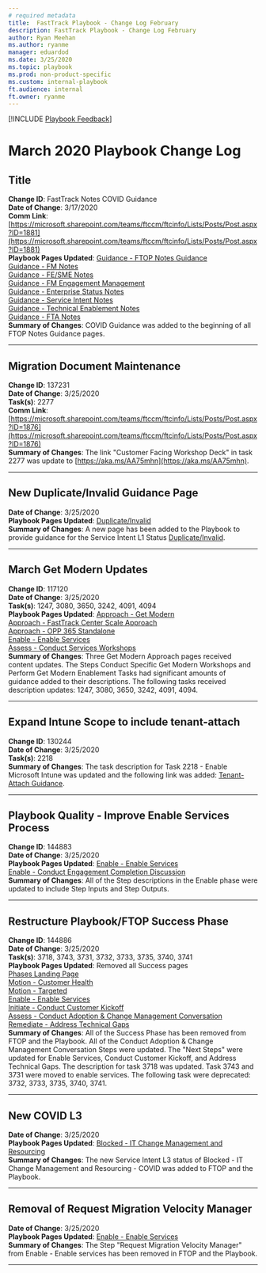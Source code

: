 ```yaml
---  
# required metadata  
title:  FastTrack Playbook - Change Log February
description: FastTrack Playbook - Change Log February
author: Ryan Meehan  
ms.author: ryanme  
manager: eduardod  
ms.date: 3/25/2020  
ms.topic: playbook  
ms.prod: non-product-specific  
ms.custom: internal-playbook  
ft.audience: internal  
ft.owner: ryanme  
---  
```

[!INCLUDE [Playbook Feedback](./includes/questions-feedback.md)]  

# March 2020 Playbook Change Log

## Title  

**Change ID**: FastTrack Notes COVID Guidance  
**Date of Change**: 3/17/2020  
**Comm Link**: [https://microsoft.sharepoint.com/teams/ftccm/ftcinfo/Lists/Posts/Post.aspx?ID=1881](https://microsoft.sharepoint.com/teams/ftccm/ftcinfo/Lists/Posts/Post.aspx?ID=1881)  
**Playbook Pages Updated**: [Guidance - FTOP Notes Guidance](guidance-ftop-notes-guidance.md)  
[Guidance - FM Notes](guidance-fm-notes.md)  
[Guidance - FE/SME Notes](guidance-fe-sme-notes.md)  
[Guidance - FM Engagement Management](guidance-fm-engagement-management-notes.md)  
[Guidance - Enterprise Status Notes](guidance-enterprise-status-notes.md)  
[Guidance - Service Intent Notes](status-guidance-service-intent-notes.md)  
[Guidance - Technical Enablement Notes](guidance-technical-enablement-notes.md)  
[Guidance - FTA Notes](guidance-fta-notes.md)  
**Summary of Changes**: COVID Guidance was added to the beginning of all FTOP Notes Guidance pages.  

---

## Migration Document Maintenance  

**Change ID**: 137231  
**Date of Change**: 3/25/2020  
**Task(s)**: 2277  
**Comm Link**: [https://microsoft.sharepoint.com/teams/ftccm/ftcinfo/Lists/Posts/Post.aspx?ID=1876](https://microsoft.sharepoint.com/teams/ftccm/ftcinfo/Lists/Posts/Post.aspx?ID=1876)  
**Summary of Changes**: The link "Customer Facing Workshop Deck" in task 2277 was update to [https://aka.ms/AA75mhn](https://aka.ms/AA75mhn).  

---

## New Duplicate/Invalid Guidance Page  

**Date of Change**: 3/25/2020  
**Playbook Pages Updated**: [Duplicate/Invalid](l1l2l3-duplicate-invalid.md)  
**Summary of Changes**:  A new page has been added to the Playbook to provide guidance for the Service Intent L1 Status [Duplicate/Invalid](l1l2l3-duplicate-invalid.md).

---

## March Get Modern Updates  

**Change ID**: 117120  
**Date of Change**: 3/25/2020  
**Task(s)**: 1247, 3080, 3650, 3242, 4091, 4094  
**Playbook Pages Updated**: [Approach - Get Modern](approach-get-modern.md)  
[Approach - FastTrack Center Scale Approach](approach-get-modern-ftc.md)  
[Approach - OPP 365 Standalone](approach-opp-365-standalone.md)  
[Enable - Enable Services](enable-enable-services.md)  
[Assess - Conduct Services Workshops](assess-conduct-services-workshops.md)  
**Summary of Changes**: Three Get Modern Approach pages received content updates. The Steps Conduct Specific Get Modern Workshops and Perform Get Modern Enablement Tasks had significant amounts of guidance added to their descriptions. The following tasks received description updates: 1247, 3080, 3650, 3242, 4091, 4094.  

---

## Expand Intune Scope to include tenant-attach  

**Change ID**: 130244  
**Date of Change**: 3/25/2020  
**Task(s)**: 2218  
**Summary of Changes**: The task description for Task 2218 - Enable Microsoft Intune was updated and the following link was added: [Tenant-Attach Guidance](https://aka.ms/AA7m8t9).

---

## Playbook Quality - Improve Enable Services Process  

**Change ID**: 144883  
**Date of Change**: 3/25/2020  
**Playbook Pages Updated**: [Enable - Enable Services](enable-enable-services.md)  
[Enable - Conduct Engagement Completion Discussion](enable-conduct-engagement-completion-discussion.md)  
**Summary of Changes**: All of the Step descriptions in the Enable phase were updated to include Step Inputs and Step Outputs.  

---

## Restructure Playbook/FTOP Success Phase  

**Change ID**: 144886  
**Date of Change**: 3/25/2020  
**Task(s)**: 3718, 3743, 3731, 3732, 3733, 3735, 3740, 3741  
**Playbook Pages Updated**: Removed all Success pages  
[Phases Landing Page](lifecycle-phases-landing.md)  
[Motion - Customer Health](motion-customer-health.md)  
[Motion - Targeted](motion-targeted.md)  
[Enable - Enable Services](enable-enable-services.md)  
[Initiate - Conduct Customer Kickoff](initiate-conduct-customer-kickoff.md)  
[Assess - Conduct Adoption & Change Management Conversation](assess-conduct-adoption-and-change-management-conversation.md)  
[Remediate - Address Technical Gaps](remediate-address-technical-gaps.md)  
**Summary of Changes**: All of the Success Phase has been removed from FTOP and the Playbook. All of the Conduct Adoption & Change Management Conversation Steps were updated. The "Next Steps" were updated for Enable Services, Conduct Customer Kickoff, and Address Technical Gaps. The description for task 3718 was updated. Task 3743 and 3731 were moved to enable services. The following task were deprecated: 3732, 3733, 3735, 3740, 3741.

---

## New COVID L3  

**Date of Change**: 3/25/2020  
**Playbook Pages Updated**: [Blocked - IT Change Management and Resourcing](l1l2l3-blocked-it-change-management-resourcing.md)  
**Summary of Changes**: The new Service Intent L3 status of Blocked - IT Change Management and Resourcing - COVID was added to FTOP and the Playbook.  

---

## Removal of Request Migration Velocity Manager  

**Date of Change**: 3/25/2020  
**Playbook Pages Updated**: [Enable - Enable Services](enable-enable-services.md)  
**Summary of Changes**: The Step "Request Migration Velocity Manager" from Enable - Enable services has been removed in FTOP and the Playbook.  

---
